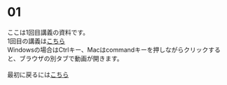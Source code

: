 # 01
ここは1回目講義の資料です。</br>
1回目の講義は[こちら](https://youtu.be/d3muQSLv17c) </br>
 Windowsの場合はCtrlキー、Macはcommandキーを押しながらクリックすると、ブラウザの別タブで動画が開きます。</br>
</br>
最初に戻るには[こちら](https://github.com/kerokerodasu-collab/2025_grad_stat/blob/main/README.md#2025_grad_stat)
